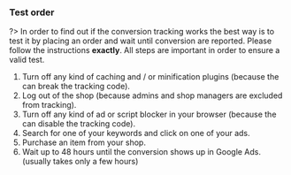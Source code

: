 ### Test order

?> In order to find out if the conversion tracking works the best way is to test it by placing an order and wait until conversion are reported. Please follow the instructions **exactly**. All steps are important in order to ensure a valid test. 

1. Turn off any kind of caching and / or minification plugins (because the can break the tracking code). 
2. Log out of the shop (because admins and shop managers are excluded from tracking).
3. Turn off any kind of ad or script blocker in your browser (because the can disable the tracking code).
4. Search for one of your keywords and click on one of your ads.
5. Purchase an item from your shop.
6. Wait up to 48 hours until the conversion shows up in Google Ads. (usually takes only a few hours)